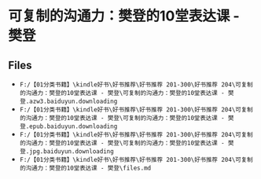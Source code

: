 # 可复制的沟通力：樊登的10堂表达课 - 樊登

## Files

- `F:/【01分类书籍】\kindle好书\好书推荐\好书推荐 201-300\好书推荐 204\可复制的沟通力：樊登的10堂表达课 - 樊登\可复制的沟通力：樊登的10堂表达课 - 樊登.azw3.baiduyun.downloading`
- `F:/【01分类书籍】\kindle好书\好书推荐\好书推荐 201-300\好书推荐 204\可复制的沟通力：樊登的10堂表达课 - 樊登\可复制的沟通力：樊登的10堂表达课 - 樊登.epub.baiduyun.downloading`
- `F:/【01分类书籍】\kindle好书\好书推荐\好书推荐 201-300\好书推荐 204\可复制的沟通力：樊登的10堂表达课 - 樊登\可复制的沟通力：樊登的10堂表达课 - 樊登.jpg.baiduyun.downloading`
- `F:/【01分类书籍】\kindle好书\好书推荐\好书推荐 201-300\好书推荐 204\可复制的沟通力：樊登的10堂表达课 - 樊登\files.md`
